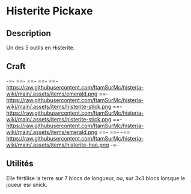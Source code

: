 # Histerite Pickaxe

## Description
Un des 5 outils en Histerite.

## Craft
-=-
==- 
==-
==-
==- https://raw.githubusercontent.com/ItamSurMc/histeria-wiki/main/.assets/items/emerald.png
==- https://raw.githubusercontent.com/ItamSurMc/histeria-wiki/main/.assets/items/histerite-stick.png
==- https://raw.githubusercontent.com/ItamSurMc/histeria-wiki/main/.assets/items/histerite-stick.png
==- https://raw.githubusercontent.com/ItamSurMc/histeria-wiki/main/.assets/items/emerald.png
==-
==-
-== https://raw.githubusercontent.com/ItamSurMc/histeria-wiki/main/.assets/items/histerite-hoe.png
-=-

## Utilités
Elle fértilise la terre sur 7 blocs de longueur, ou, sur 3x3 blocs lorsque le joueur esr snick.